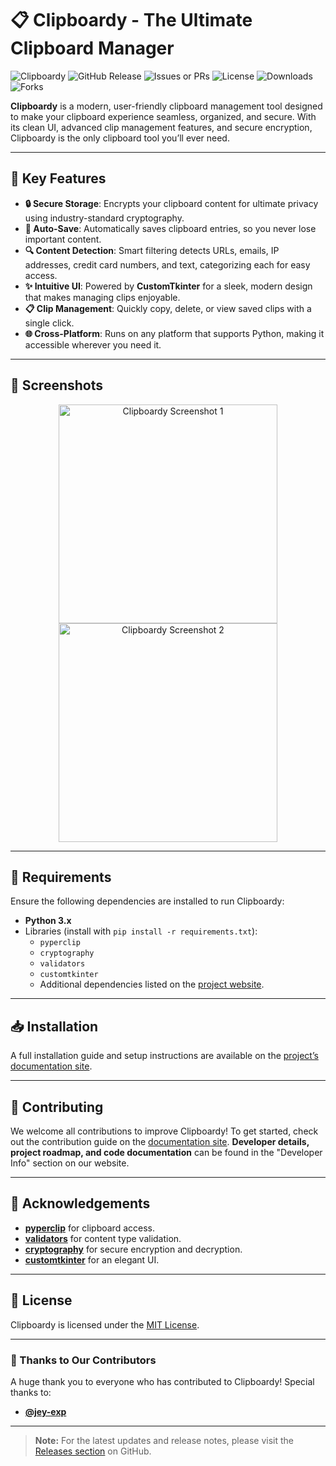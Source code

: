 # 📋 Clipboardy - The Ultimate Clipboard Manager

![Clipboardy](https://img.shields.io/badge/Clipboardy-Clipboard%20Management-blue)
![GitHub Release](https://img.shields.io/github/v/release/maximalmaxx/clipboardy)
![Issues or PRs](https://img.shields.io/github/issues/maximalmaxx/clipboardy)
![License](https://img.shields.io/github/license/maximalmaxx/clipboardy)
![Downloads](https://img.shields.io/github/downloads/maximalmaxx/clipboardy/total)
![Forks](https://img.shields.io/github/forks/maximalmaxx/clipboardy)

**Clipboardy** is a modern, user-friendly clipboard management tool designed to make your clipboard experience seamless, organized, and secure. With its clean UI, advanced clip management features, and secure encryption, Clipboardy is the only clipboard tool you’ll ever need.

---

## 🚀 Key Features

- **🔒 Secure Storage**: Encrypts your clipboard content for ultimate privacy using industry-standard cryptography.
- **💾 Auto-Save**: Automatically saves clipboard entries, so you never lose important content.
- **🔍 Content Detection**: Smart filtering detects URLs, emails, IP addresses, credit card numbers, and text, categorizing each for easy access.
- **✨ Intuitive UI**: Powered by **CustomTkinter** for a sleek, modern design that makes managing clips enjoyable.
- **📋 Clip Management**: Quickly copy, delete, or view saved clips with a single click.
- **🌐 Cross-Platform**: Runs on any platform that supports Python, making it accessible wherever you need it.

---

## 📸 Screenshots

<div align="center">
  <img src="https://raw.githubusercontent.com/maximalmaxx/clipboardy/gh-pages/Showcase1.png" alt="Clipboardy Screenshot 1" width="350"/>
  <img src="https://raw.githubusercontent.com/maximalmaxx/clipboardy/gh-pages/Showcase2.png" alt="Clipboardy Screenshot 2" width="350"/>
</div>

---

## 📜 Requirements

Ensure the following dependencies are installed to run Clipboardy:

- **Python 3.x**
- Libraries (install with `pip install -r requirements.txt`):
  - `pyperclip`
  - `cryptography`
  - `validators`
  - `customtkinter`
  - Additional dependencies listed on the [project website](https://maximalmaxx.github.io/clipboardy).

---

## 📥 Installation

A full installation guide and setup instructions are available on the [project’s documentation site](https://maximalmaxx.github.io/clipboardy).

---

## 🤝 Contributing

We welcome all contributions to improve Clipboardy! To get started, check out the contribution guide on the [documentation site](https://maximalmaxx.github.io/clipboardy). **Developer details, project roadmap, and code documentation** can be found in the "Developer Info" section on our website.

---

## 🙏 Acknowledgements

- [**pyperclip**](https://pypi.org/project/pyperclip/) for clipboard access.
- [**validators**](https://pypi.org/project/validators/) for content type validation.
- [**cryptography**](https://pypi.org/project/cryptography/) for secure encryption and decryption.
- [**customtkinter**](https://github.com/TomSchimansky/CustomTkinter) for an elegant UI.

---

## 📜 License

Clipboardy is licensed under the [MIT License](https://choosealicense.com/licenses/mit/).

---

### 👏 Thanks to Our Contributors

A huge thank you to everyone who has contributed to Clipboardy! Special thanks to:
- **[@jey-exp](https://github.com/jey-exp)**

---

> **Note:** For the latest updates and release notes, please visit the [Releases section](https://github.com/maximalmaxx/clipboardy/releases) on GitHub.

